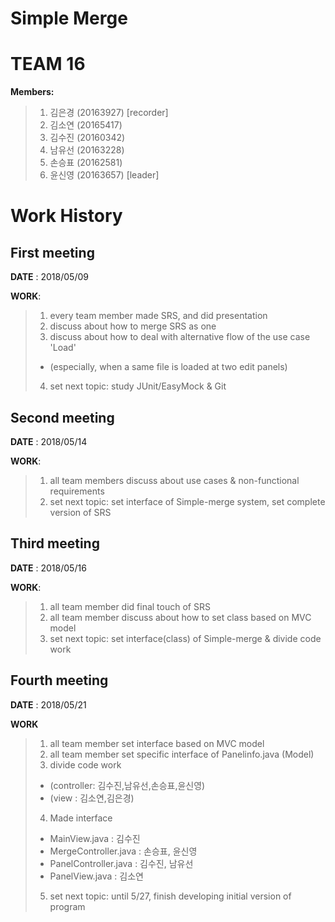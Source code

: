 ﻿# Simple Merge

TEAM 16
==========
**Members:**
>1. 김은경 (20163927) [recorder]
>2. 김소연 (20165417) 
>3. 김수진 (20160342) 
>4. 남유선 (20163228) 
>5. 손승표 (20162581) 
>6. 윤신영 (20163657) [leader]


Work History
============
First meeting
-------------
**DATE** : 2018/05/09

**WORK**:  
>1. every team member made SRS, and did presentation
>2. discuss about how to merge SRS as one
>3. discuss about how to deal with alternative flow of the use case 'Load'
>- (especially, when a same file is loaded at two edit panels)
>4. set next topic: study JUnit/EasyMock & Git


Second meeting
--------------
**DATE** : 2018/05/14

**WORK**:
>1. all team members discuss about use cases & non-functional requirements
>2. set next topic: set interface of Simple-merge system, set complete version of SRS


Third meeting
-------------
**DATE** : 2018/05/16

**WORK**:
>1. all team member did final touch of SRS
>2. all team member discuss about how to set class based on MVC model
>3. set next topic: set interface(class) of Simple-merge & divide code work


Fourth meeting
-------------
**DATE** : 2018/05/21

**WORK**
>1. all team member set interface based on MVC model
>2. all team member set specific interface of Panelinfo.java (Model)
>3. divide code work
>- (controller: 김수진,남유선,손승표,윤신영)
>- (view      : 김소연,김은경)
>4. Made interface
>- MainView.java : 김수진
>- MergeController.java : 손승표, 윤신영
>- PanelController.java : 김수진, 남유선
>- PanelView.java : 김소연
>5. set next topic: until 5/27, finish developing initial version of program
